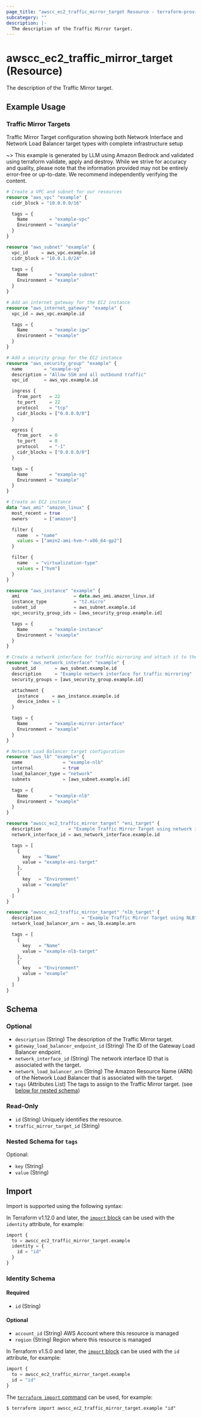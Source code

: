 ```yaml
---
page_title: "awscc_ec2_traffic_mirror_target Resource - terraform-provider-awscc"
subcategory: ""
description: |-
  The description of the Traffic Mirror target.
---
```


# awscc_ec2_traffic_mirror_target (Resource)

The description of the Traffic Mirror target.

## Example Usage

### Traffic Mirror Targets
Traffic Mirror Target configuration showing both Network Interface and Network Load Balancer target types with complete infrastructure setup

~> This example is generated by LLM using Amazon Bedrock and validated using terraform validate, apply and destroy. While we strive for accuracy and quality, please note that the information provided may not be entirely error-free or up-to-date. We recommend independently verifying the content.

```terraform
# Create a VPC and subnet for our resources
resource "aws_vpc" "example" {
  cidr_block = "10.0.0.0/16"

  tags = {
    Name        = "example-vpc"
    Environment = "example"
  }
}

resource "aws_subnet" "example" {
  vpc_id     = aws_vpc.example.id
  cidr_block = "10.0.1.0/24"

  tags = {
    Name        = "example-subnet"
    Environment = "example"
  }
}

# Add an internet gateway for the EC2 instance
resource "aws_internet_gateway" "example" {
  vpc_id = aws_vpc.example.id

  tags = {
    Name        = "example-igw"
    Environment = "example"
  }
}

# Add a security group for the EC2 instance
resource "aws_security_group" "example" {
  name        = "example-sg"
  description = "Allow SSH and all outbound traffic"
  vpc_id      = aws_vpc.example.id

  ingress {
    from_port   = 22
    to_port     = 22
    protocol    = "tcp"
    cidr_blocks = ["0.0.0.0/0"]
  }

  egress {
    from_port   = 0
    to_port     = 0
    protocol    = "-1"
    cidr_blocks = ["0.0.0.0/0"]
  }

  tags = {
    Name        = "example-sg"
    Environment = "example"
  }
}

# Create an EC2 instance
data "aws_ami" "amazon_linux" {
  most_recent = true
  owners      = ["amazon"]

  filter {
    name   = "name"
    values = ["amzn2-ami-hvm-*-x86_64-gp2"]
  }

  filter {
    name   = "virtualization-type"
    values = ["hvm"]
  }
}

resource "aws_instance" "example" {
  ami                    = data.aws_ami.amazon_linux.id
  instance_type          = "t2.micro"
  subnet_id              = aws_subnet.example.id
  vpc_security_group_ids = [aws_security_group.example.id]

  tags = {
    Name        = "example-instance"
    Environment = "example"
  }
}

# Create a network interface for traffic mirroring and attach it to the instance
resource "aws_network_interface" "example" {
  subnet_id       = aws_subnet.example.id
  description     = "Example network interface for traffic mirroring"
  security_groups = [aws_security_group.example.id]

  attachment {
    instance     = aws_instance.example.id
    device_index = 1
  }

  tags = {
    Name        = "example-mirror-interface"
    Environment = "example"
  }
}

# Network Load Balancer target configuration
resource "aws_lb" "example" {
  name               = "example-nlb"
  internal           = true
  load_balancer_type = "network"
  subnets            = [aws_subnet.example.id]

  tags = {
    Name        = "example-nlb"
    Environment = "example"
  }
}

resource "awscc_ec2_traffic_mirror_target" "eni_target" {
  description          = "Example Traffic Mirror Target using network interface"
  network_interface_id = aws_network_interface.example.id

  tags = [
    {
      key   = "Name"
      value = "example-eni-target"
    },
    {
      key   = "Environment"
      value = "example"
    }
  ]
}

resource "awscc_ec2_traffic_mirror_target" "nlb_target" {
  description               = "Example Traffic Mirror Target using NLB"
  network_load_balancer_arn = aws_lb.example.arn

  tags = [
    {
      key   = "Name"
      value = "example-nlb-target"
    },
    {
      key   = "Environment"
      value = "example"
    }
  ]
}
```

<!-- schema generated by tfplugindocs -->
## Schema

### Optional

- `description` (String) The description of the Traffic Mirror target.
- `gateway_load_balancer_endpoint_id` (String) The ID of the Gateway Load Balancer endpoint.
- `network_interface_id` (String) The network interface ID that is associated with the target.
- `network_load_balancer_arn` (String) The Amazon Resource Name (ARN) of the Network Load Balancer that is associated with the target.
- `tags` (Attributes List) The tags to assign to the Traffic Mirror target. (see [below for nested schema](#nestedatt--tags))

### Read-Only

- `id` (String) Uniquely identifies the resource.
- `traffic_mirror_target_id` (String)

<a id="nestedatt--tags"></a>
### Nested Schema for `tags`

Optional:

- `key` (String)
- `value` (String)

## Import

Import is supported using the following syntax:

In Terraform v1.12.0 and later, the [`import` block](https://developer.hashicorp.com/terraform/language/import) can be used with the `identity` attribute, for example:

```terraform
import {
  to = awscc_ec2_traffic_mirror_target.example
  identity = {
    id = "id"
  }
}
```

<!-- schema generated by tfplugindocs -->
### Identity Schema

#### Required

- `id` (String)

#### Optional

- `account_id` (String) AWS Account where this resource is managed
- `region` (String) Region where this resource is managed

In Terraform v1.5.0 and later, the [`import` block](https://developer.hashicorp.com/terraform/language/import) can be used with the `id` attribute, for example:

```terraform
import {
  to = awscc_ec2_traffic_mirror_target.example
  id = "id"
}
```

The [`terraform import` command](https://developer.hashicorp.com/terraform/cli/commands/import) can be used, for example:

```shell
$ terraform import awscc_ec2_traffic_mirror_target.example "id"
```
